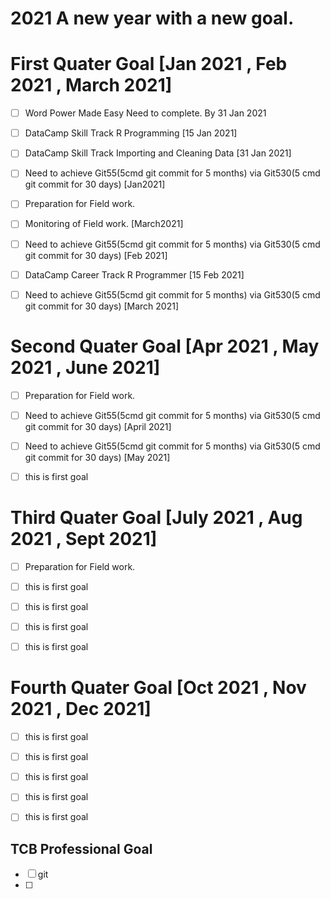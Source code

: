 # 2021 A new year with a new goal.

# First Quater Goal [Jan 2021 , Feb 2021 , March 2021]
- [ ] Word Power Made Easy Need to complete. By 31 Jan 2021
- [ ] DataCamp Skill Track R Programming [15 Jan 2021]
- [ ] DataCamp Skill Track Importing and Cleaning Data [31 Jan 2021]
- [ ] Need to achieve Git55(5cmd git commit for 5 months) via 	 Git530(5 cmd git commit for 30 days) [Jan2021]
- [ ] Preparation for Field work.
- [ ] Monitoring of Field work. [March2021]
- [ ] Need to achieve Git55(5cmd git commit for 5 months) via 	 Git530(5 cmd git commit for 30 days) [Feb 2021]
- [ ] DataCamp Career Track R Programmer [15 Feb 2021]
- [ ] Need to achieve Git55(5cmd git commit for 5 months) via 	 Git530(5 cmd git commit for 30 days) [March 2021]



# Second Quater Goal [Apr 2021 , May 2021 , June 2021]
- [ ] Preparation for Field work.
- [ ] Need to achieve Git55(5cmd git commit for 5 months) via 	 Git530(5 cmd git commit for 30 days) [April 2021]
- [ ] Need to achieve Git55(5cmd git commit for 5 months) via 	 Git530(5 cmd git commit for 30 days) [May 2021]
- [ ] this is first goal



# Third Quater Goal [July 2021 , Aug 2021 , Sept 2021]
- [ ] Preparation for Field work.
- [ ] this is first goal
- [ ] this is first goal
- [ ] this is first goal
- [ ] this is first goal



# Fourth Quater Goal [Oct 2021 , Nov 2021 , Dec 2021]
- [ ] this is first goal
- [ ] this is first goal
- [ ] this is first goal
- [ ] this is first goal
- [ ] this is first goal


## TCB Professional Goal
- [ ] git
- [ ] 

